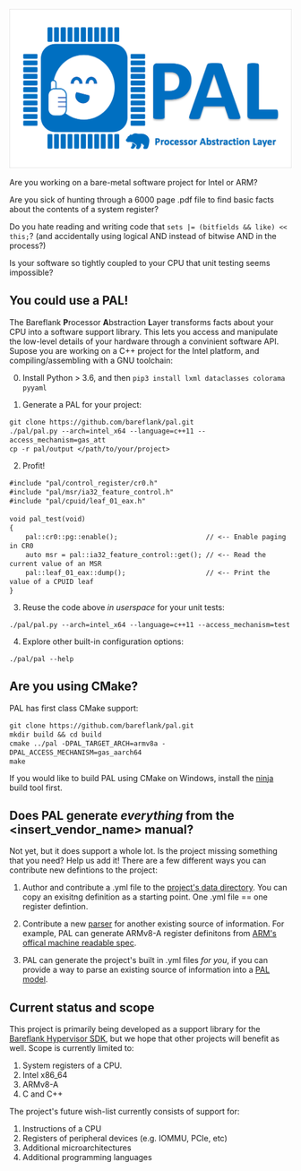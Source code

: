 ![PAL](https://github.com/Bareflank/pal/raw/gh-pages/PAL-logo.png)

Are you working on a bare-metal software project for Intel or ARM?

Are you sick of hunting through a 6000 page .pdf file to find basic facts about the contents of a system register?

Do you hate reading and writing code that ```sets |= (bitfields && like) << this;```? (and accidentally using logical AND instead of bitwise AND in the process?)

Is your software so tightly coupled to your CPU that unit testing seems impossible?

## You could use a PAL!

The Bareflank **P**rocessor **A**bstraction **L**ayer transforms facts about your CPU into a software support library. This lets you access and manipulate the low-level details of your hardware through a convinient software API. Supose you are working on a C++ project for the Intel platform, and compiling/assembling with a GNU toolchain:

0. Install Python > 3.6, and then ```pip3 install lxml dataclasses colorama pyyaml```

1. Generate a PAL for your project:

```
git clone https://github.com/bareflank/pal.git
./pal/pal.py --arch=intel_x64 --language=c++11 --access_mechanism=gas_att
cp -r pal/output </path/to/your/project>
```

2. Profit!

```
#include "pal/control_register/cr0.h"
#include "pal/msr/ia32_feature_control.h"
#include "pal/cpuid/leaf_01_eax.h"

void pal_test(void)
{
    pal::cr0::pg::enable();                      // <-- Enable paging in CR0
    auto msr = pal::ia32_feature_control::get(); // <-- Read the current value of an MSR
    pal::leaf_01_eax::dump();                    // <-- Print the value of a CPUID leaf
}

```

3. Reuse the code above *in userspace* for your unit tests:

```
./pal/pal.py --arch=intel_x64 --language=c++11 --access_mechanism=test
```

4. Explore other built-in configuration options:

```
./pal/pal --help
```

## Are you using CMake?

PAL has first class CMake support:

```
git clone https://github.com/bareflank/pal.git
mkdir build && cd build
cmake ../pal -DPAL_TARGET_ARCH=armv8a -DPAL_ACCESS_MECHANISM=gas_aarch64
make
```

If you would like to build PAL using CMake on Windows, install the 
[ninja](https://github.com/ninja-build/ninja/releases)
build tool first.

## Does PAL generate *everything* from the \<insert_vendor_name\> manual?
Not yet, but it does support a whole lot. Is the project missing something that you need? Help us add it! There are a few different ways you can contribute new defintions to the project:

1) Author and contribute a .yml file to the [project's data directory](data). You can copy an exisitng definition as a starting point. One .yml file == one register defintion.

2) Contribute a new [parser](pal/parser) for another existing source of information. For example, PAL can generate ARMv8-A register definitons from [ARM's offical machine readable spec](https://developer.arm.com/architectures/cpu-architecture/a-profile/exploration-tools).

3) PAL can generate the project's built in .yml files *for you*, if you can provide a way to parse an existing source of information into a [PAL model](pal/model).


## Current status and scope

This project is primarily being developed as a support library for the [Bareflank Hypervisor SDK](https://github.com/bareflank/hypervisor), but we hope that other projects will benefit as well. Scope is currently limited to:

1. System registers of a CPU.
2. Intel x86_64
3. ARMv8-A
4. C and C++

The project's future wish-list currently consists of support for:

1. Instructions of a CPU
2. Registers of peripheral devices (e.g. IOMMU, PCIe, etc)
3. Additional microarchitectures
4. Additional programming languages
